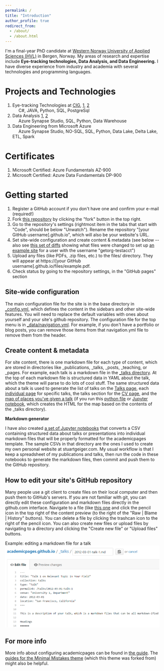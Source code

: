 ```yaml
---
permalink: /
title: "Introduction"
author_profile: true
redirect_from: 
  - /about/
  - /about.html
---
```


I'm a final-year PhD candidate at [Western Norway University of Applied Sciences (HVL)](https://hvl.no/en/) in Bergen, Norway. My areas of research and expertise include <b>Eye-tracking technologies, Data Analysis, and Data Engineering.</b> I have diverse experience from industry and academia with several technologies and programming languages.

<i class="fa-solid fa-rocket fa-sm"></i> Projects and Technologies
======
<ol>
  <li>Eye-tracking Technologies at <a href="https://www.hvl.no/prosjekt/2684246/">CIG</a>, <a href="https://www.mdpi.com/2078-2489/13/12/569">1</a>, <a href="https://ieeexplore.ieee.org/document/9280169">2</a>
   <br>
    <span style="margin-left: 20px;">
    <i class="fa-solid fa-c fa-xs"></i> C#, 
    <i class="fab fa-java fa-xs"></i> JAVA, 
    <i class="fab fa-python fa-xs"></i> Python, 
    <i class="fas fa-database fa-xs"></i> SQL, 
    <i class="fas fa-database fa-xs"></i> PostgreSql
  </span></li>
  <li>Data Analysis <a href="https://dl.acm.org/doi/10.1145/3588015.3589536">1</a>, <a href="https://github.com/MalikQasimAli/OlympicDataAnalysis">2</a>
  <br> <span style="margin-left: 20px;">
    <i class="fab fa-microsoft fa-xs"></i> Azure Synapse Studio,
    <i class="fas fa-database fa-xs"></i> SQL,
    <i class="fab fa-python fa-xs"></i> Python,
    <i class="fa-regular fa-warehouse fa-xs"></i> Data Warehouse
  </span></li>
  <li>Data Engineering from Microsoft Azure
  <br><span style="margin-left: 20px;">
  <i class="fa-brands fa-microsoft fa-xs"></i> Azure Synapse Studio,
  <i class="fas fa-database fa-xs"></i> NO-SQL,
  <i class="fas fa-database fa-xs"></i> SQL,
  <i class="fab fa-python fa-xs"></i> Python,
  <i class="fas fa-water fa-xs"></i> Data Lake,
  <i class="fas fa-lake fa-xs"></i> Delta Lake,
  <i class="fa-brands fa-connectdevelop fa-xs"></i> ETL,
  <i class="fas fa-fire fa-xs"></i> Spark
  </span> </li>
</ol>

<i class="fa-solid fa-certificate fa-sm"></i> Certificates
======
<ol>
<li> Microsoft Certified: Azure Fundamentals AZ-900</li>
<li> Microsoft Certified: Azure Data Fundamentals DP-900</li>
</ol>

Getting started
======
1. Register a GitHub account if you don't have one and confirm your e-mail (required!)
1. Fork [this repository](https://github.com/academicpages/academicpages.github.io) by clicking the "fork" button in the top right. 
1. Go to the repository's settings (rightmost item in the tabs that start with "Code", should be below "Unwatch"). Rename the repository "[your GitHub username].github.io", which will also be your website's URL.
1. Set site-wide configuration and create content & metadata (see below -- also see [this set of diffs](http://archive.is/3TPas) showing what files were changed to set up [an example site](https://getorg-testacct.github.io) for a user with the username "getorg-testacct")
1. Upload any files (like PDFs, .zip files, etc.) to the files/ directory. They will appear at https://[your GitHub username].github.io/files/example.pdf.  
1. Check status by going to the repository settings, in the "GitHub pages" section

Site-wide configuration
------
The main configuration file for the site is in the base directory in [_config.yml](https://github.com/academicpages/academicpages.github.io/blob/master/_config.yml), which defines the content in the sidebars and other site-wide features. You will need to replace the default variables with ones about yourself and your site's github repository. The configuration file for the top menu is in [_data/navigation.yml](https://github.com/academicpages/academicpages.github.io/blob/master/_data/navigation.yml). For example, if you don't have a portfolio or blog posts, you can remove those items from that navigation.yml file to remove them from the header. 

Create content & metadata
------
For site content, there is one markdown file for each type of content, which are stored in directories like _publications, _talks, _posts, _teaching, or _pages. For example, each talk is a markdown file in the [_talks directory](https://github.com/academicpages/academicpages.github.io/tree/master/_talks). At the top of each markdown file is structured data in YAML about the talk, which the theme will parse to do lots of cool stuff. The same structured data about a talk is used to generate the list of talks on the [Talks page](https://academicpages.github.io/talks), each [individual page](https://academicpages.github.io/talks/2012-03-01-talk-1) for specific talks, the talks section for the [CV page](https://academicpages.github.io/cv), and the [map of places you've given a talk](https://academicpages.github.io/talkmap.html) (if you run this [python file](https://github.com/academicpages/academicpages.github.io/blob/master/talkmap.py) or [Jupyter notebook](https://github.com/academicpages/academicpages.github.io/blob/master/talkmap.ipynb), which creates the HTML for the map based on the contents of the _talks directory).

**Markdown generator**

I have also created [a set of Jupyter notebooks](https://github.com/academicpages/academicpages.github.io/tree/master/markdown_generator
) that converts a CSV containing structured data about talks or presentations into individual markdown files that will be properly formatted for the academicpages template. The sample CSVs in that directory are the ones I used to create my own personal website at stuartgeiger.com. My usual workflow is that I keep a spreadsheet of my publications and talks, then run the code in these notebooks to generate the markdown files, then commit and push them to the GitHub repository.

How to edit your site's GitHub repository
------
Many people use a git client to create files on their local computer and then push them to GitHub's servers. If you are not familiar with git, you can directly edit these configuration and markdown files directly in the github.com interface. Navigate to a file (like [this one](https://github.com/academicpages/academicpages.github.io/blob/master/_talks/2012-03-01-talk-1.md) and click the pencil icon in the top right of the content preview (to the right of the "Raw | Blame | History" buttons). You can delete a file by clicking the trashcan icon to the right of the pencil icon. You can also create new files or upload files by navigating to a directory and clicking the "Create new file" or "Upload files" buttons. 

Example: editing a markdown file for a talk
![Editing a markdown file for a talk](/images/editing-talk.png)

For more info
------
More info about configuring academicpages can be found in [the guide](https://academicpages.github.io/markdown/). The [guides for the Minimal Mistakes theme](https://mmistakes.github.io/minimal-mistakes/docs/configuration/) (which this theme was forked from) might also be helpful.
